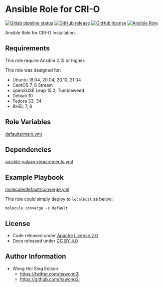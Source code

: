 # Ansible Role for CRI-O

[![Gitlab pipeline status](https://img.shields.io/gitlab/pipeline/alvistack/ansible-role-cri_o/master)](https://gitlab.com/alvistack/ansible-role-cri_o/-/pipelines)
[![GitHub release](https://img.shields.io/github/release/alvistack/ansible-role-cri_o.svg)](https://github.com/alvistack/ansible-role-cri_o/releases)
[![GitHub license](https://img.shields.io/github/license/alvistack/ansible-role-cri_o.svg)](https://github.com/alvistack/ansible-role-cri_o/blob/master/LICENSE)
[![Ansible Role](https://img.shields.io/badge/galaxy-alvistack.cri_o-blue.svg)](https://galaxy.ansible.com/alvistack/cri_o)

Ansible Role for CRI-O Installation.

## Requirements

This role require Ansible 2.10 or higher.

This role was designed for:

  - Ubuntu 18.04, 20.04, 20.10, 21.04
  - CentOS 7, 8 Stream
  - openSUSE Leap 15.2, Tumbleweed
  - Debian 10
  - Fedora 33, 34
  - RHEL 7, 8

## Role Variables

[defaults/main.yml](defaults/main.yml)

## Dependencies

[ansible-galaxy-requirements.yml](ansible-galaxy-requirements.yml)

## Example Playbook

[molecule/default/converge.yml](molecule/default/converge.yml)

This role could simply deploy to `localhost` as below:

    molecule converge -s default

## License

  - Code released under [Apache License 2.0](LICENSE)
  - Docs released under [CC BY 4.0](http://creativecommons.org/licenses/by/4.0/)

## Author Information

  - Wong Hoi Sing Edison
      - <https://twitter.com/hswong3i>
      - <https://github.com/hswong3i>
